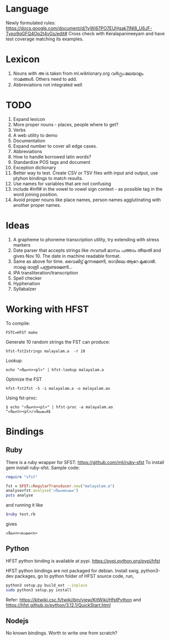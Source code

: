 Language
=========
Newly formulated rules: https://docs.google.com/document/d/1yWi67PO7EUHgak7lNI8_U6JF-Typo9qGFQ4Op2t4vGs/edit#
Cross check with Keralapanineeyam and have test coverage matching its examples.

Lexicon
=======
1. Nouns with അ is taken from ml.wiktionary.org വർഗ്ഗം:മലയാളം നാമങ്ങൾ. Others need to add.
2. Abbreviations not integrated well

TODO
=====

1. Expand lexicon
2. More proper nouns - places, people where to get?
3. Verbs
4. A web utility to demo
5. Documentation
6. Expand number to cover all edge cases.
7. Abbreviations
8. How to handle borrowed latin words?
9. Standardize POS tags and document
10. Exception dictionary
11. Better way to test. Create CSV or TSV files with input and output, use ptyhon bindings to match results.
12. Use names for variables that are not confusing
13. include #infl# in the vowel to vowel sign context - as possible tag in the word joining position.
14. Avoid proper nouns like place names, person names agglutinating with another proper names.


Ideas
=====
1. A grapheme to phoneme transcription utility, try extending with stress markers
2. Date parser that accepts strings like നവമ്പർ മാസം പത്താം തീയതി and gives Nov 10. The date in machine readable format.
3. Same as above for time. വൈകീട്ട് മൂന്നരമണി, രാവിലെ ആറേ മുക്കാൽ. നാളെ രാത്രി പന്ത്രണ്ടരമണി...
4. IPA transliteration/transcription
5. Spell checker
6. Hyphenation
7. Syllabalzer


Working with HFST
=================
To compile:

`FSTC=HFST make`

Generate 10 random strings the FST can produce:

`hfst-fst2strings malayalam.a  -r 10`

Lookup:

`echo "നീല<n><pl>" | hfst-lookup malayalam.a`

Optimize the FST

`hfst-fst2fst -S -i malayalam.a -o malayalam.ao`

Using fst-proc:
```
$ echo "നീല<n><pl>" | hfst-proc -a malayalam.ao
^നീല<n><pl>/നീലകൾ$
```

Bindings
=========

Ruby
-----
There is a ruby wrapper for SFST: https://github.com/mlj/ruby-sfst
To install gem install ruby-sfst.
Sample code:
```ruby
require "sfst"

fst = SFST::RegularTransducer.new("malayalam.a")
analyse=fst.analyse('നീലത്താമര')
puts analyse

```
and running it like
```bash
$ruby test.rb
```
gives

`നീല<n>താമര<n>`

Python
------
HFST python binding is available at pypi.
https://pypi.python.org/pypi/hfst

HFST python bindings are not packaged for debian. Install swig, python3-dev packages, go to python folder of HFST source code, run,

```bash
python3 setup.py build_ext --inplace
sudo python3 setup.py install
```

Refer: https://kitwiki.csc.fi/twiki/bin/view/KitWiki/HfstPython
and https://hfst.github.io/python/3.12.1/QuickStart.html


Nodejs
------
No known bindings. Worth to write one from scratch?
